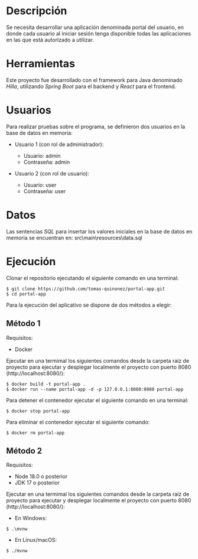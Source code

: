 # Descripción

Se necesita desarrollar una aplicación denominada portal del usuario, en donde cada
usuario al iniciar sesión tenga disponible todas las aplicaciones en las que está autorizado a
utilizar.

# Herramientas

Este proyecto fue desarrollado con el framework para Java denominado *Hilla*, utilizando *Spring Boot* para el backend y *React* para el frontend.

# Usuarios

Para realizar pruebas sobre el programa, se definieron dos usuarios en la base de datos en memoria:

- Usuario 1 (con rol de administrador):
  - Usuario: admin
  - Contraseña: admin

- Usuario 2 (con rol de usuario):
  - Usuario: user
  - Contraseña: user

# Datos

Las sentencias *SQL* para insertar los valores iniciales en la base de datos en memoria se encuentran en: src\main\resources\data.sql


# Ejecución

Clonar el repositorio ejecutando el siguiente comando en una terminal:

```
$ git clone https://github.com/tomas-quinonez/portal-app.git
$ cd portal-app
```

Para la ejecución del aplicativo se dispone de dos métodos a elegir:

## Método 1

Requisitos:
-  Docker

Ejecutar en una termimal los siguientes comandos desde la carpeta raíz de proyecto para ejecutar y desplegar localmente el proyecto con puerto 8080 (http://localhost:8080/):

```
$ docker build -t portal-app .
$ docker run --name portal-app -d -p 127.0.0.1:8080:8080 portal-app
```

Para detener el contenedor ejecutar el siguiente comando en una terminal: 

```
$ docker stop portal-app
```

Para eliminar el contenedor ejecutar el siguiente comando:

```
$ docker rm portal-app
```

## Método 2

Requisitos:
-  Node 18.0 o posterior
-  JDK 17 o posterior

Ejecutar en una termimal los siguientes comandos desde la carpeta raíz de proyecto para ejecutar y desplegar localmente el proyecto con puerto 8080 (http://localhost:8080/):

- En Windows:
```
$ .\mvnw
```

- En Linux/macOS:
```
$ ./mvnw
```



